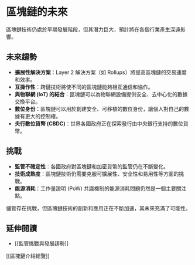 # 區塊鏈的未來

區塊鏈技術仍處於早期發展階段，但其潛力巨大，預計將在各個行業產生深遠影響。

## 未來趨勢

*   **擴展性解決方案**：Layer 2 解決方案（如 Rollups）將提高區塊鏈的交易速度和效率。
*   **互操作性**：跨鏈技術將使不同的區塊鏈能夠相互通信和協作。
*   **與物聯網 (IoT) 的結合**：區塊鏈可以為物聯網設備提供安全、去中心化的數據交換平台。
*   **數位身份**：區塊鏈可以用於創建安全、可移植的數位身份，讓個人對自己的數據有更大的控制權。
*   **央行數位貨幣 (CBDC)**：世界各國政府正在探索發行由中央銀行支持的數位貨幣。

## 挑戰

*   **監管不確定性**：各國政府對區塊鏈和加密貨幣的監管仍在不斷變化。
*   **技術成熟度**：區塊鏈技術仍需要克服可擴展性、安全性和易用性等方面的挑戰。
*   **能源消耗**：工作量證明 (PoW) 共識機制的能源消耗問題仍然是一個主要關注點。

儘管存在挑戰，但區塊鏈技術的創新和應用正在不斷加速，其未來充滿了可能性。

## 延伸閱讀

*   [[監管挑戰與發展趨勢]]

[[區塊鏈介紹總覽]]
